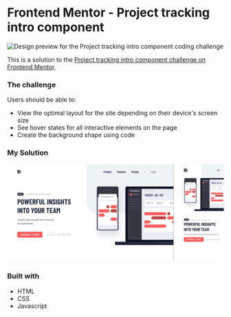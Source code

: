 # Frontend Mentor - Project tracking intro component

![Design preview for the Project tracking intro component coding challenge](screenshots/desktop-preview.jpg)

This is a solution to the [Project tracking intro component challenge on Frontend Mentor](https://www.frontendmentor.io/challenges/project-tracking-intro-component-5d289097500fcb331a67d80e).

### The challenge

Users should be able to:

- View the optimal layout for the site depending on their device's screen size
- See hover states for all interactive elements on the page
- Create the background shape using code

### My Solution

![](./screenshots/my-results.jpg)

### Built with
- HTML
- CSS 
- Javascript